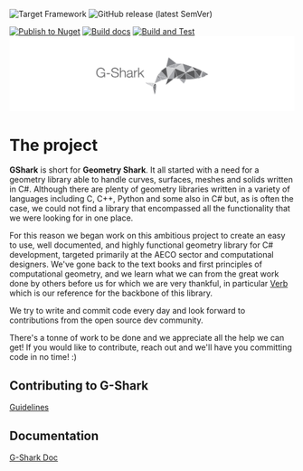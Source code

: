 ![Target Framework](https://img.shields.io/badge/Target%20Framework-net5.0|.netCore2.1|.NetStandard2.0-blue.svg)
![GitHub release (latest SemVer)](https://img.shields.io/github.com/v/release/G-Shark?sort=semver)

[![Publish to Nuget](https://github.com/cesarecaoduro/G-Shark/actions/workflows/nuget.yml/badge.svg?branch=master)](https://github.com/cesarecaoduro/G-Shark/actions/workflows/nuget.yml) 
[![Build docs](https://github.com/cesarecaoduro/G-Shark/actions/workflows/build-publish-docs.yml/badge.svg?branch=master)](https://github.com/cesarecaoduro/G-Shark/actions/workflows/build-publish-docs.yml)
[![Build and Test](https://github.com/cesarecaoduro/G-Shark/actions/workflows/build-test.yml/badge.svg?branch=master)](https://github.com/cesarecaoduro/G-Shark/actions/workflows/build-test.yml)
![](./media/gshark-banner.jpg "Geometry Shark")

# The project
**GShark** is short for **Geometry Shark**. It all started with a need for a geometry library able to handle curves, surfaces, meshes and solids written in C#. Although there
are plenty of geometry libraries written in a variety of languages including C, C++, Python and some also in C# but, as is often the case, we could not find a library that encompassed all the functionality that we were looking for in one place.

For this reason we began work on this ambitious project to create an easy to use, well documented, and highly functional geometry library for C# development, targeted primarily at the AECO sector and computational designers. We've gone back to the text books and first principles of computational geometry, and we learn what we can from the great work done by others before us for which we are very thankful, in particular [Verb](http://verbnurbs.com/) which is our reference for the backbone of this library. 

We try to write and commit code every day and look forward to contributions from the open source dev community. 

There's a tonne of work to be done and we appreciate all the help we can get! If you would like to contribute, reach out and we'll have you committing code in no time! :) 

## Contributing to G-Shark
[Guidelines](CONTRIBUTING.md)

## Documentation
[G-Shark Doc](https://gsharker.github.io/G-Shark/)
